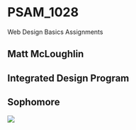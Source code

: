 # PSAM_1028
Web Design Basics Assignments

## Matt McLoughlin
## Integrated Design Program
## Sophomore

<img src="https://www.facebook.com/photo.php?fbid=900359280124078&set=a.107080259451988.15266.100004500433723&type=3&source=11&referrer_profile_id=100004500433723">
